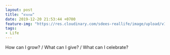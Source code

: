 ```yaml
---
layout: post
title: "คำถาม"
date: 2019-12-20 21:53:44 +0700
feature-img: "https://res.cloudinary.com/sdees-reallife/image/upload/v1555658919/sample_feature_img.png"
tags:
- Life
---
```

How can I grow? / What can I give? / What can I celebrate?

<i class="fa fa-child" style="color:plum"></i>
